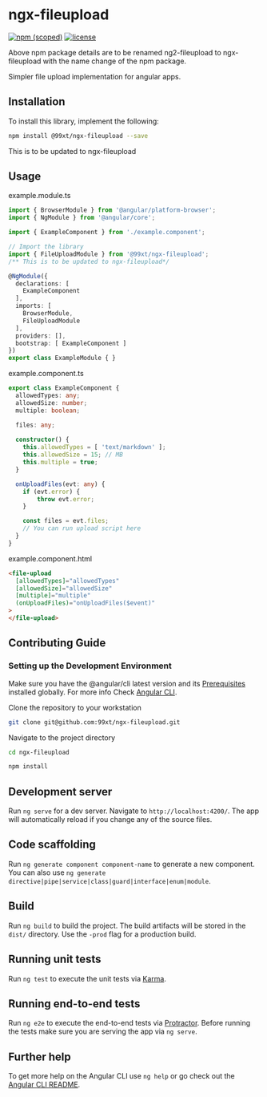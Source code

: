 # ngx-fileupload

[![npm (scoped)](https://img.shields.io/npm/v/@99xt/ng2-fileupload.svg)](https://www.npmjs.com/package/@99xt/ng2-fileupload)
[![license](https://img.shields.io/github/license/99xt/ng2-fileupload.svg)](https://github.com/99xt/ng2-fileupload/blob/master/LICENSE)

Above npm package details are to be renamed ng2-fileupload to ngx-fileupload with the name change of the npm package.
<!-- [![npm (scoped)](https://img.shields.io/npm/v/@99xt/ngx-fileupload.svg)](https://www.npmjs.com/package/@99xt/ngx-fileupload)
[![license](https://img.shields.io/github/license/99xt/ngx-fileupload.svg)](https://github.com/99xt/ngx-fileupload/blob/master/LICENSE) -->

Simpler file upload implementation for angular apps.

## Installation

To install this library, implement the following:

```bash
npm install @99xt/ngx-fileupload --save
```
This is to be updated to ngx-fileupload

## Usage

example.module.ts
```typescript
import { BrowserModule } from '@angular/platform-browser';
import { NgModule } from '@angular/core';

import { ExampleComponent } from './example.component';

// Import the library
import { FileUploadModule } from '@99xt/ngx-fileupload';
/** This is to be updated to ngx-fileupload*/

@NgModule({
  declarations: [
    ExampleComponent
  ],
  imports: [
    BrowserModule,
    FileUploadModule
  ],
  providers: [],
  bootstrap: [ ExampleComponent ]
})
export class ExampleModule { }
```

example.component.ts
```typescript
export class ExampleComponent {
  allowedTypes: any;
  allowedSize: number;
  multiple: boolean;

  files: any;
  
  constructor() {
    this.allowedTypes = [ 'text/markdown' ];
    this.allowedSize = 15; // MB
    this.multiple = true;
  }

  onUploadFiles(evt: any) {
    if (evt.error) {
        throw evt.error;
    }

    const files = evt.files;
    // You can run upload script here
  }
}
```

example.component.html
```html
<file-upload
  [allowedTypes]="allowedTypes"
  [allowedSize]="allowedSize"
  [multiple]="multiple"
  (onUploadFiles)="onUploadFiles($event)"
>
</file-upload>
```

## Contributing Guide

### Setting up the Development Environment

Make sure you have the @angular/cli latest version and its [Prerequisites](https://github.com/angular/angular-cli#prerequisites) installed globally.
For more info Check [Angular CLI](https://github.com/angular/angular-cli).

Clone the repository to your workstation

```bash
git clone git@github.com:99xt/ngx-fileupload.git
```

Navigate to the project directory 

```bash
cd ngx-fileupload
```

```bash
npm install
```

## Development server

Run `ng serve` for a dev server. Navigate to `http://localhost:4200/`. The app will automatically reload if you change any of the source files.

## Code scaffolding

Run `ng generate component component-name` to generate a new component. You can also use `ng generate directive|pipe|service|class|guard|interface|enum|module`.

## Build

Run `ng build` to build the project. The build artifacts will be stored in the `dist/` directory. Use the `-prod` flag for a production build.

## Running unit tests

Run `ng test` to execute the unit tests via [Karma](https://karma-runner.github.io).

## Running end-to-end tests

Run `ng e2e` to execute the end-to-end tests via [Protractor](http://www.protractortest.org/).
Before running the tests make sure you are serving the app via `ng serve`.

## Further help

To get more help on the Angular CLI use `ng help` or go check out the [Angular CLI README](https://github.com/angular/angular-cli/blob/master/README.md).
